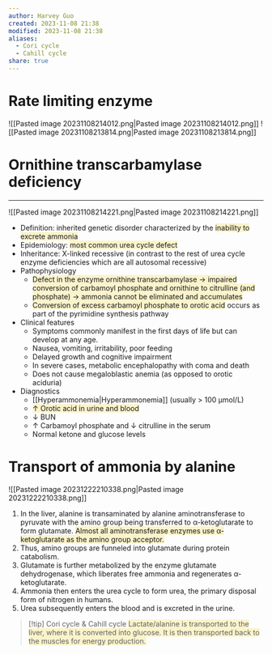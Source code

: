 ```yaml
---
author: Harvey Guo
created: 2023-11-08 21:38
modified: 2023-11-08 21:38
aliases:
  - Cori cycle
  - Cahill cycle
share: true
---
```

# Rate limiting enzyme
![[Pasted image 20231108214012.png|Pasted image 20231108214012.png]]
![[Pasted image 20231108213814.png|Pasted image 20231108213814.png]]
# Ornithine transcarbamylase deficiency
---
![[Pasted image 20231108214221.png|Pasted image 20231108214221.png]]
- Definition: inherited genetic disorder characterized by the <span style="background:rgba(240, 200, 0, 0.2)">inability to excrete ammonia</span>
- Epidemiology: <span style="background:rgba(240, 200, 0, 0.2)">most common urea cycle defect</span>
- Inheritance: X-linked recessive (in contrast to the rest of urea cycle enzyme deficiencies which are all autosomal recessive)
- Pathophysiology
	- <span style="background:rgba(240, 200, 0, 0.2)">Defect in the enzyme ornithine transcarbamylase → impaired conversion of carbamoyl phosphate and ornithine to citrulline (and phosphate) → ammonia cannot be eliminated and accumulates</span>
	- <span style="background:rgba(240, 200, 0, 0.2)">Conversion of excess carbamoyl phosphate to orotic acid</span> occurs as part of the pyrimidine synthesis pathway
- Clinical features
	- Symptoms commonly manifest in the first days of life but can develop at any age.
	- Nausea, vomiting, irritability, poor feeding
	- Delayed growth and cognitive impairment
	- In severe cases, metabolic encephalopathy with coma and death
	- Does not cause megaloblastic anemia (as opposed to orotic aciduria)
- Diagnostics
	- [[Hyperammonemia|Hyperammonemia]] (usually > 100 μmol/L)
	- <span style="background:rgba(240, 200, 0, 0.2)">↑ Orotic acid in urine and blood</span>
	- ↓ BUN
	- ↑ Carbamoyl phosphate and ↓ citrulline in the serum
	- Normal ketone and glucose levels
# Transport of ammonia by alanine
![[Pasted image 20231222210338.png|Pasted image 20231222210338.png]]
1. In the liver, alanine is transaminated by alanine aminotransferase to pyruvate with the amino group being transferred to α-ketoglutarate to form glutamate. <span style="background:rgba(240, 200, 0, 0.2)">Almost all aminotransferase enzymes use α-ketoglutarate as the amino group acceptor.</span>  
2. Thus, amino groups are funneled into glutamate during protein catabolism.  
3. Glutamate is further metabolized by the enzyme glutamate dehydrogenase, which liberates free ammonia and regenerates α-ketoglutarate.  
4. Ammonia then enters the urea cycle to form urea, the primary disposal form of nitrogen in humans.  
5. Urea subsequently enters the blood and is excreted in the urine.

>[!tip] Cori cycle & Cahill cycle
><span style="background:rgba(240, 200, 0, 0.2)">Lactate/alanine is transported to the liver, where it is converted into glucose. It is then transported back to the muscles for energy production.</span>